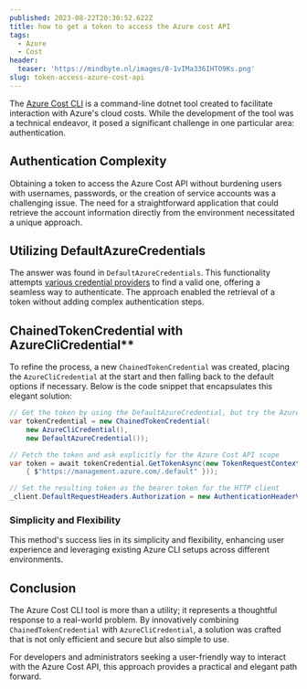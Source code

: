 ```yaml
---
published: 2023-08-22T20:30:52.622Z
title: how to get a token to access the Azure cost API
tags:
  - Azure
  - Cost
header:
  teaser: 'https://mindbyte.nl/images/8-1vIMa336IHTO9Ks.png'
slug: token-access-azure-cost-api
---
```


The [Azure Cost CLI](https://github.com/mivano/azure-cost-cli) is a command-line dotnet tool created to facilitate interaction with Azure's cloud costs. While the development of the tool was a technical endeavor, it posed a significant challenge in one particular area: authentication.

## Authentication Complexity

Obtaining a token to access the Azure Cost API without burdening users with usernames, passwords, or the creation of service accounts was a challenging issue. The need for a straightforward application that could retrieve the account information directly from the environment necessitated a unique approach.

## Utilizing DefaultAzureCredentials

The answer was found in `DefaultAzureCredentials`. This functionality attempts [various credential providers](https://github.com/Azure/azure-sdk-for-net/blob/main/sdk/identity/Azure.Identity/src/Credentials/DefaultAzureCredential.cs) to find a valid one, offering a seamless way to authenticate. The approach enabled the retrieval of a token without adding complex authentication steps.

## ChainedTokenCredential with AzureCliCredential**

To refine the process, a new `ChainedTokenCredential` was created, placing the `AzureCliCredential` at the start and then falling back to the default options if necessary. Below is the code snippet that encapsulates this elegant solution:

```csharp
// Get the token by using the DefaultAzureCredential, but try the AzureCliCredential first
var tokenCredential = new ChainedTokenCredential(
    new AzureCliCredential(),
    new DefaultAzureCredential());

// Fetch the token and ask explicitly for the Azure Cost API scope
var token = await tokenCredential.GetTokenAsync(new TokenRequestContext(new[]
    { $"https://management.azure.com/.default" }));

// Set the resulting token as the bearer token for the HTTP client
_client.DefaultRequestHeaders.Authorization = new AuthenticationHeaderValue("Bearer", token.Token);
```

### Simplicity and Flexibility

This method's success lies in its simplicity and flexibility, enhancing user experience and leveraging existing Azure CLI setups across different environments.

## Conclusion

The Azure Cost CLI tool is more than a utility; it represents a thoughtful response to a real-world problem. By innovatively combining `ChainedTokenCredential` with `AzureCliCredential`, a solution was crafted that is not only efficient and secure but also simple to use.

For developers and administrators seeking a user-friendly way to interact with the Azure Cost API, this approach provides a practical and elegant path forward.
